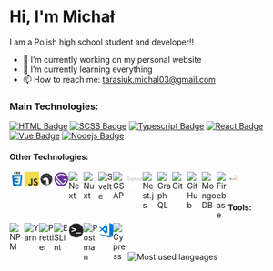 # Hi, I'm Michał

I am a Polish high school student and developer!!

- 🔭 I’m currently working on my personal website
- 🌱 I’m currently learning everything
- 📫 How to reach me: tarasiuk.michal03@gmail.com


### Main Technologies:

[![HTML Badge](https://img.shields.io/badge/-HTML-e34c26?style=for-the-badge&labelColor=black&logo=html5&logoColor=e34c26)](https://developer.mozilla.org/docs/HTML/HTML5) [![SCSS Badge](https://img.shields.io/badge/-SCSS-CD6799?style=for-the-badge&labelColor=black&logo=sass&logoColor=CD6799)](https://sass-lang.com) [![Typescript Badge](https://img.shields.io/badge/-Typescript-007acc?style=for-the-badge&labelColor=black&logo=typescript&logoColor=007acc)](https://www.typescriptlang.org) [![React Badge](https://img.shields.io/badge/-React-61DBFB?style=for-the-badge&labelColor=black&logo=react&logoColor=61DBFB)](https://reactjs.org) [![Vue Badge](https://img.shields.io/badge/-Vue-4FC08D?style=for-the-badge&labelColor=black&logo=vue.js&logoColor=4FC08D)](https://vuejs.org) [![Nodejs Badge](https://img.shields.io/badge/-Nodejs-3C873A?style=for-the-badge&labelColor=black&logo=node.js&logoColor=3C873A)](https://nodejs.org)

#### Other Technologies:

[<img align="left" alt="CSS" width="26px" src="https://raw.githubusercontent.com/github/explore/80688e429a7d4ef2fca1e82350fe8e3517d3494d/topics/css/css.png" />](https://developer.mozilla.org/en-US/docs/Web/CSS)

[<img align="left" alt="JavaScript" width="26px" src="https://raw.githubusercontent.com/github/explore/80688e429a7d4ef2fca1e82350fe8e3517d3494d/topics/javascript/javascript.png" />](https://www.javascript.com)

[<img align="left" alt="Deno" width="26px" src="https://raw.githubusercontent.com/github/explore/361e2821e2dea67711cde99c9c40ed357061cf27/topics/deno/deno.png" />](https://deno.land/)

[<img align="left" alt="Gatsby" width="26px" src="https://raw.githubusercontent.com/github/explore/e94815998e4e0713912fed477a1f346ec04c3da2/topics/gatsby/gatsby.png" />](https://www.gatsbyjs.com/)

[<img align="left" alt="Next" width="26px" src="https://camo.githubusercontent.com/92ec9eb7eeab7db4f5919e3205918918c42e6772562afb4112a2909c1aaaa875/68747470733a2f2f6173736574732e76657263656c2e636f6d2f696d6167652f75706c6f61642f76313630373535343338352f7265706f7369746f726965732f6e6578742d6a732f6e6578742d6c6f676f2e706e67" />](https://nextjs.org/docs)

[<img align="left" alt="Nuxt" width="26px" src="https://avatars.githubusercontent.com/u/23360933?s=200&v=4" />](https://nuxtjs.org/)

[<img align="left" alt="Svelte" width="26px" src="https://upload.wikimedia.org/wikipedia/commons/thumb/1/1b/Svelte_Logo.svg/499px-Svelte_Logo.svg.png" />](https://svelte.dev/)

[<img align="left" alt="GSAP" width="26px" src="https://s3-us-west-2.amazonaws.com/s.cdpn.io/16327/logo-man.svg" />](https://greensock.com/gsap/)

[<img align="left" alt="Express" width="26px" src="https://raw.githubusercontent.com/github/explore/80688e429a7d4ef2fca1e82350fe8e3517d3494d/topics/express/express.png" />](https://expressjs.com)

[<img align="left" alt="Nest.js" width="26px" src="https://d33wubrfki0l68.cloudfront.net/e937e774cbbe23635999615ad5d7732decad182a/26072/logo-small.ede75a6b.svg" />](https://nestjs.com/)

[<img align="left" alt="GraphQL" width="26px" src="https://miro.medium.com/max/400/1*nP2C50GK4_-ly_R_mq3juQ.png" />](https://graphql.org/)

[<img align="left" alt="Git" width="26px" src="https://git-scm.com/images/logos/downloads/Git-Icon-1788C.png" />](https://git-scm.com)

[<img align="left" alt="GitHub" width="26px" src="https://upload.wikimedia.org/wikipedia/commons/thumb/a/ae/Github-desktop-logo-symbol.svg/1024px-Github-desktop-logo-symbol.svg.png" />](https://github.com)

[<img align="left" alt="MongoDB" width="26px" src="https://img.icons8.com/color/452/mongodb.png" />](https://www.mongodb.com)

[<img align="left" alt="Firebase" width="20px" src="https://appmasters.io/static/firebase-logo-c24b6b9c0fcd84c7b258879880472660.png" />](https://firebase.google.com/?gclid=Cj0KCQiA1pyCBhCtARIsAHaY_5dzvq-NCSd0G_5PRhzhCTR9wQFWg9PkjasgpWJ4d82ivNopeI9pHpoaAjKcEALw_wcB&gclsrc=aw.ds)

[<img align="left" alt="MySql" width="20px" src="https://raw.githubusercontent.com/github/explore/80688e429a7d4ef2fca1e82350fe8e3517d3494d/topics/mysql/mysql.png" />](https://www.mysql.com/)

<br />
<br />

#### Tools:

[<img align="left" alt="NPM" width="26px" src="https://cdn.auth0.com/blog/npm-package-development/logo.png" />](https://www.npmjs.com)

[<img align="left" alt="Yarn" width="26px" src="https://iconape.com/wp-content/png_logo_vector/yarn-logo.png" />](https://yarnpkg.com/)

[<img align="left" alt="Prettier" width="26px" src="https://prettier.io/icon.png" />](https://prettier.io)

[<img align="left" alt="ESLint" width="26px" src="https://upload.wikimedia.org/wikipedia/en/thumb/e/e3/ESLint_logo.svg/1200px-ESLint_logo.svg.png" />](https://eslint.org)

[<img align="left" alt="Terminal" width="26px" src="https://raw.githubusercontent.com/github/explore/80688e429a7d4ef2fca1e82350fe8e3517d3494d/topics/terminal/terminal.png" />](https://git-scm.com/downloads)

[<img align="left" alt="Postman" width="26px" src="https://seeklogo.com/images/P/postman-logo-F43375A2EB-seeklogo.com.png" />](https://www.postman.com)

[<img align="left" alt="Visual Studio Code" width="26px" src="https://raw.githubusercontent.com/github/explore/80688e429a7d4ef2fca1e82350fe8e3517d3494d/topics/visual-studio-code/visual-studio-code.png" />](https://code.visualstudio.com)

[<img align="left" alt="Cypress" width="26px" src="https://avatars.githubusercontent.com/u/8908513?s=200&v=4"/>](https://www.cypress.io/)

<br />
<br />
<br />

<img align="left" alt="Most used languages" src="https://github-readme-stats.vercel.app/api/top-langs/?username=Tarasiukowski&layout=compact&hide=html&theme=algolia  " />
